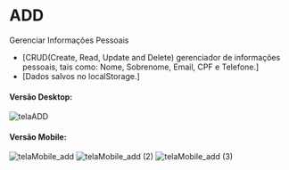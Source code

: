 # ADD
 Gerenciar Informações Pessoais
* [CRUD(Create, Read, Update and Delete) gerenciador de informações pessoais, tais como: Nome, Sobrenome, Email, CPF e Telefone.]
* [Dados salvos no localStorage.]

#### Versão Desktop:

![telaADD](https://user-images.githubusercontent.com/64552780/105459738-86557100-5c69-11eb-9a77-c6a9e5fcb5e7.png)

#### Versão Mobile:

![telaMobile_add](https://user-images.githubusercontent.com/64552780/105459940-cd436680-5c69-11eb-9c35-1993699fbd22.png)  ![telaMobile_add (2)](https://user-images.githubusercontent.com/64552780/105459934-cc123980-5c69-11eb-828b-c05ab35c6228.png)   ![telaMobile_add (3)](https://user-images.githubusercontent.com/64552780/105459937-ccaad000-5c69-11eb-9f6e-fe6bafe73761.png)

